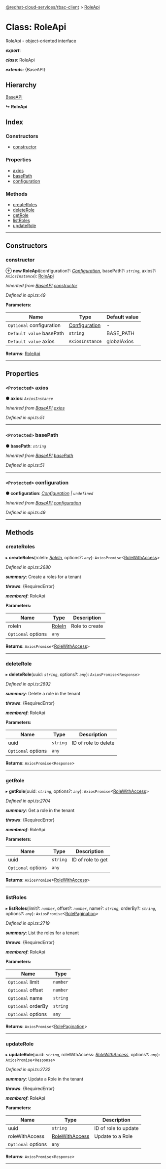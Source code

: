 [@redhat-cloud-services/rbac-client](../README.md) > [RoleApi](../classes/roleapi.md)

# Class: RoleApi

RoleApi - object-oriented interface

*__export__*: 

*__class__*: RoleApi

*__extends__*: {BaseAPI}

## Hierarchy

 [BaseAPI](baseapi.md)

**↳ RoleApi**

## Index

### Constructors

* [constructor](roleapi.md#constructor)

### Properties

* [axios](roleapi.md#axios)
* [basePath](roleapi.md#basepath)
* [configuration](roleapi.md#configuration)

### Methods

* [createRoles](roleapi.md#createroles)
* [deleteRole](roleapi.md#deleterole)
* [getRole](roleapi.md#getrole)
* [listRoles](roleapi.md#listroles)
* [updateRole](roleapi.md#updaterole)

---

## Constructors

<a id="constructor"></a>

###  constructor

⊕ **new RoleApi**(configuration?: *[Configuration](configuration.md)*, basePath?: *`string`*, axios?: *`AxiosInstance`*): [RoleApi](roleapi.md)

*Inherited from [BaseAPI](baseapi.md).[constructor](baseapi.md#constructor)*

*Defined in api.ts:49*

**Parameters:**

| Name | Type | Default value |
| ------ | ------ | ------ |
| `Optional` configuration | [Configuration](configuration.md) | - |
| `Default value` basePath | `string` |  BASE_PATH |
| `Default value` axios | `AxiosInstance` |  globalAxios |

**Returns:** [RoleApi](roleapi.md)

___

## Properties

<a id="axios"></a>

### `<Protected>` axios

**● axios**: *`AxiosInstance`*

*Inherited from [BaseAPI](baseapi.md).[axios](baseapi.md#axios)*

*Defined in api.ts:51*

___
<a id="basepath"></a>

### `<Protected>` basePath

**● basePath**: *`string`*

*Inherited from [BaseAPI](baseapi.md).[basePath](baseapi.md#basepath)*

*Defined in api.ts:51*

___
<a id="configuration"></a>

### `<Protected>` configuration

**● configuration**: *[Configuration](configuration.md) \| `undefined`*

*Inherited from [BaseAPI](baseapi.md).[configuration](baseapi.md#configuration)*

*Defined in api.ts:49*

___

## Methods

<a id="createroles"></a>

###  createRoles

▸ **createRoles**(roleIn: *[RoleIn](../interfaces/rolein.md)*, options?: *`any`*): `AxiosPromise`<[RoleWithAccess](../interfaces/rolewithaccess.md)>

*Defined in api.ts:2680*

*__summary__*: Create a roles for a tenant

*__throws__*: {RequiredError}

*__memberof__*: RoleApi

**Parameters:**

| Name | Type | Description |
| ------ | ------ | ------ |
| roleIn | [RoleIn](../interfaces/rolein.md) |  Role to create |
| `Optional` options | `any` |

**Returns:** `AxiosPromise`<[RoleWithAccess](../interfaces/rolewithaccess.md)>

___
<a id="deleterole"></a>

###  deleteRole

▸ **deleteRole**(uuid: *`string`*, options?: *`any`*): `AxiosPromise`<`Response`>

*Defined in api.ts:2692*

*__summary__*: Delete a role in the tenant

*__throws__*: {RequiredError}

*__memberof__*: RoleApi

**Parameters:**

| Name | Type | Description |
| ------ | ------ | ------ |
| uuid | `string` |  ID of role to delete |
| `Optional` options | `any` |

**Returns:** `AxiosPromise`<`Response`>

___
<a id="getrole"></a>

###  getRole

▸ **getRole**(uuid: *`string`*, options?: *`any`*): `AxiosPromise`<[RoleWithAccess](../interfaces/rolewithaccess.md)>

*Defined in api.ts:2704*

*__summary__*: Get a role in the tenant

*__throws__*: {RequiredError}

*__memberof__*: RoleApi

**Parameters:**

| Name | Type | Description |
| ------ | ------ | ------ |
| uuid | `string` |  ID of role to get |
| `Optional` options | `any` |

**Returns:** `AxiosPromise`<[RoleWithAccess](../interfaces/rolewithaccess.md)>

___
<a id="listroles"></a>

###  listRoles

▸ **listRoles**(limit?: *`number`*, offset?: *`number`*, name?: *`string`*, orderBy?: *`string`*, options?: *`any`*): `AxiosPromise`<[RolePagination](../interfaces/rolepagination.md)>

*Defined in api.ts:2719*

*__summary__*: List the roles for a tenant

*__throws__*: {RequiredError}

*__memberof__*: RoleApi

**Parameters:**

| Name | Type |
| ------ | ------ |
| `Optional` limit | `number` |
| `Optional` offset | `number` |
| `Optional` name | `string` |
| `Optional` orderBy | `string` |
| `Optional` options | `any` |

**Returns:** `AxiosPromise`<[RolePagination](../interfaces/rolepagination.md)>

___
<a id="updaterole"></a>

###  updateRole

▸ **updateRole**(uuid: *`string`*, roleWithAccess: *[RoleWithAccess](../interfaces/rolewithaccess.md)*, options?: *`any`*): `AxiosPromise`<`Response`>

*Defined in api.ts:2732*

*__summary__*: Update a Role in the tenant

*__throws__*: {RequiredError}

*__memberof__*: RoleApi

**Parameters:**

| Name | Type | Description |
| ------ | ------ | ------ |
| uuid | `string` |  ID of role to update |
| roleWithAccess | [RoleWithAccess](../interfaces/rolewithaccess.md) |  Update to a Role |
| `Optional` options | `any` |

**Returns:** `AxiosPromise`<`Response`>

___

